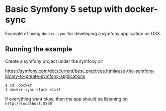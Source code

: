 # Basic Symfony 5 setup with docker-sync

Example of using `docker-sync` for developing a symfony application on OSX.

Running the example
---

Create a symfony project under the symfony dir

https://symfony.com/doc/current/best_practices.html#use-the-symfony-binary-to-create-symfony-applications

```
$ cd .docker
$ docker-sync-stack start
```

If everything went okay, then the app should be listening on `http://localhost:8500`
